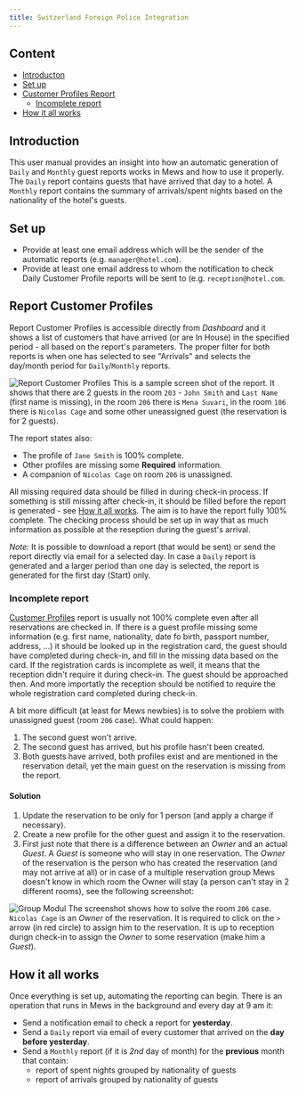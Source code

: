 ```yaml
---
title: Switzerland Foreign Police Integration
---
```


## Content

- [Introducton](#introduction)
- [Set up](#set-up)
- [Customer Profiles Report](#report-customer-profiles)
   - [Incomplete report](#incomplete-reports)
- [How it all works](#how-all-works)

## Introduction

This user manual provides an insight into how an automatic generation of `Daily` and `Monthly` guest reports works in Mews and how to use it properly. The `Daily` report contains guests that have arrived that day to a hotel. A `Monthly` report contains the summary of arrivals/spent nights based on the nationality of the hotel's guests. 

<a name="set-up"></a>
## Set up

- Provide at least one email address which will be the sender of the automatic reports (e.g. `manager@hotel.com`).
- Provide at least one email address to whom the notification to check Daily Customer Profile reports will be sent to (e.g. `reception@hotel.com`.

## Report Customer Profiles

Report Customer Profiles is accessible directly from *Dashboard* and it shows a list of customers that have arrived (or are In House) in the specified period - all based on the report's parameters. The proper filter for both reports is when one has selected to see "Arrivals" and selects the day/month period for `Daily`/`Monthly` reports.

![Report Customer Profiles](../Images/Report.png)
This is a sample screen shot of the report. It shows that there are 2 guests in the room `203` - `John Smith` and `Last Name` (first name is missing), in the room `206` there is `Mena Suvari`, in the room `106` there is `Nicolas Cage` and some other uneassigned guest (the reservation is for 2 guests). 

The report states also:

- The profile of `Jane Smith` is 100% complete.
- Other profiles are missing some **Required** information.
- A companion of `Nicolas Cage` on room `206` is unassigned.

All missing required data should be filled in during check-in process. If something is still missing after check-in, it should be filled before the report is generated - see [How it all works](#how-all-works). The aim is to have the report fully 100% complete. The checking process should be set up in way that as much information as possible at the reseption during the guest's arrival.

*Note:* It is possible to download a report (that would be sent) or send the report directly via email for a selected day. In case a `Daily` report is generated and a larger period than one day is selected, the report is generated for the first day (Start) only.

### Incomplete report
[Customer Profiles](#report-customer-profiles) report is usually not 100% complete even after all reservations are checked in. If there is a guest profile missing some information (e.g. first name, nationality, date fo birth, passport number, address, ...) it should be looked up in the registration card, the guest should have completed during check-in, and fill in the missing data based on the card. If the registration cards is incomplete as well, it means that the reception didn't require it during check-in. The guest should be approached then. And more importatly the reception should be notified to require the whole registration card completed during check-in.

A bit more difficult (at least for Mews newbies) is to solve the problem with unassigned guest (room `206` case). What could happen:

1. The second guest won't arrive.
2. The second guest has arrived, but his profile hasn't been created.
4. Both guests have arrived, both profiles exist and are mentioned in the reservation detail, yet the main guest on the reservation is missing from the report.

#### Solution

1. Update the reservation to be only for 1 person (and apply a charge if necessary).
2. Create a new profile for the other guest and assign it to the reservation.
3. First just note that there is a difference between an *Owner* and an actual *Guest*. A *Guest* is someone who will stay in one reservation. The *Owner* of the reservation is the person who has created the reservation (and may not arrive at all) or in case of a multiple reservation group Mews doesn't know in which room the Owner will stay (a person can't stay in 2 different rooms), see the following screenshot:

![Group Modul](../Images/GroupModule.png)
The screenshot shows how to solve the room `206` case. `Nicolas Cage` is an *Owner* of the reservation. It is required to click on the `>` arrow (in red circle) to assign him to the reservation. It is up to reception durign check-in to assign the *Owner* to some reservation (make him a *Guest*).

## How it all works

Once everything is set up, automating the reporting can begin. There is an operation that runs in Mews in the background and every day at 9 am it:

- Send a notification email to check a report for **yesterday**.
- Send a `Daily` report via email of every customer that arrived on the **day before yesterday**.
- Send a `Monthly` report (if it is *2nd* day of month) for the **previous** month that contain:
	- report of spent nights grouped by nationality of guests
	- report of arrivals grouped by nationality of guests
